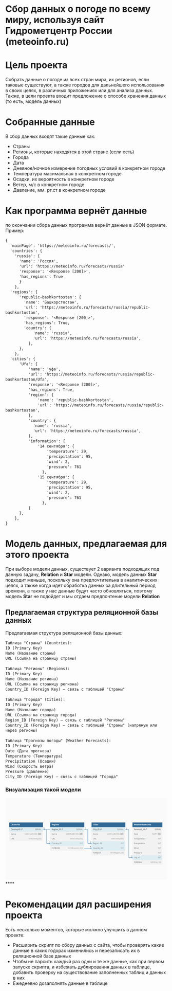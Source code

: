 # Сбор данных о погоде по всему миру, используя сайт Гидрометцентр России (meteoinfo.ru)

# Цель проекта
Собрать данные о погоде из всех стран мира, их регионов, если таковые существуют, а также городов для дальнейшего использования в своих целях, в различных приложениях или для анализа данных. Также, в цели проекта входит предложение о способе хранения данных (то есть, модель данных)

# Собранные данные
В сбор данных входят такие данные как:
- Страны
- Регионы, которые находятся в этой стране (если есть)
- Города
- Дата
- Дневное/ночное измерение погодных условий в конкретном городе
- Температура масимальная в конкретном городе
- Осадки, их вероятность в конкретном городе
- Ветер, м/с в конкретном городе
- Давление, мм. рт.ст в конкретном городе

# Как программа вернёт данные
по окончании сбора данных программа вернёт данные в JSON формате.
Пример:
```
{
  'mainPage': 'https://meteoinfo.ru/forecasts/',
  'countries': {
    'russia': {
      'name': 'Россия',
      'url': 'https://meteoinfo.ru/forecasts/russia'
      'response': '<Response [200]>',
      'has_regions': True
      }
    },
  'regions': {
      'republic-bashkortostan': {
        'name': 'Башкорстостан',
        'url': 'https://meteoinfo.ru/forecasts/russia/republic-bashkortostan',
        'response': '<Response [200]>',
        'has_regions': True,
        'country': {
            'name': 'russia',
            'url': 'https://meteoinfo.ru/forecasts/russia',
          },
      },
    },
  'cities': {
      'Ufa': {
          'name': 'уфа',
          'url': 'https://meteoinfo.ru/forecasts/russia/republic-bashkortostan/Ufa',
          'response': '<Response [200]>',
          'has_regions': True,
          'region': {
              'name': 'republic-bashkortostan',
              'url': 'https://meteoinfo.ru/forecasts/russia/republic-bashkortostan',
          },
          'country': {
            'name': 'russia',
            'url': 'https://meteoinfo.ru/forecasts/russia',
          },
          'information': {
              '14 сентября': {
                  'temperature': 29,
                  'precipitation': 95,
                  'wind': 2,
                  'pressure': 761
                },
              '15 сентября': {
                  'temperature': 29,
                  'precipitation': 95,
                  'wind': 2,
                  'pressure': 761
                },
          }
      },
    },
}
```

# Модель данных, предлагаемая для этого проекта
При выборе модели данных, существует 2 варианта подходящих под данную задачу, **Relation** и **Star** модели. Однако, модель данных **Star** подходит меньше, поскольку она предпочтительна в аналитических целях, а также когда идет обработка данных за длительный период времени, а также у нас данные будут часто обновляться, поэтому модель **Star** не подойдет и мы отдаем предпочтение модели **Relation**

## Предлагаемая структура реляционной базы данных
Предлагаемая структура реляционной базы данных:
```
Таблица "Страны" (Countries):
ID (Primary Key)
Name (Название страны)
URL (Ссылка на страницу страны)

Таблица "Регионы" (Regions):
ID (Primary Key)
Name (Название региона)
URL (Ссылка на страницу региона)
Country_ID (Foreign Key) — связь с таблицей "Страны"

Таблица "Города" (Cities):
ID (Primary Key)
Name (Название города)
URL (Ссылка на страницу города)
Region_ID (Foreign Key) — связь с таблицей "Регионы"
Country_ID (Foreign Key) — связь с таблицей "Страны" (напрямую или через регионы)

Таблица "Прогнозы погоды" (Weather Forecasts):
ID (Primary Key)
Date (Дата прогноза)
Temperature (Температура)
Precipitation (Осадки)
Wind (Скорость ветра)
Pressure (Давление)
City_ID (Foreign Key) — связь с таблицей "Города"
```
### Визуализация такой модели
![Data model](DataModel.png)****

# Рекомендации дял расширения проекта
Есть несколько моментов, которые молжно улучшить в данном проекте:
- Расширить скрипт по сбору данных с сайта, чтобы проверять какие данные в каких годорах изменились и перезаписать их в реляционной базе данных
- Чтобы не парсить каждый раз одни и те же данные, как при первом запуске скрипта, и избежать дублирования данных в таблице, добавить проверку на существование заполненных таблиц и данных в них
- Ежедневно дозаполнять данные в таблице

